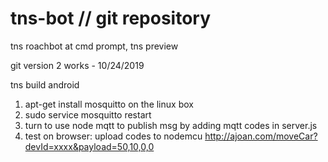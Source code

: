 # tns-bot // git repository
tns roachbot
at cmd prompt, tns preview

git version 2 works - 10/24/2019

tns build android

1. apt-get install mosquitto on the linux box
2. sudo service mosquitto restart
3. turn to use node mqtt to publish msg by adding mqtt codes in server.js
4. test on browser: 
    upload codes to nodemcu
     http://ajoan.com/moveCar?devId=xxxx&payload=50,10,0,0


   

